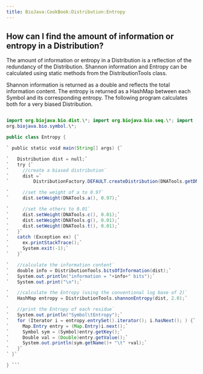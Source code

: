 ```yaml
---
title: BioJava:CookBook:Distribution:Entropy
---
```


How can I find the amount of information or entropy in a Distribution?
----------------------------------------------------------------------

The amount of information or entropy in a Distribution is a reflection
of the redundancy of the Distribution. Shannon information and Entropy
can be calculated using static methods from the DistributionTools class.

Shannon information is returned as a double and reflects the total
information content. The entropy is returned as a HashMap between each
Symbol and its corresponding entropy. The following program calculates
both for a very biased Distribution.

```java import java.util.\*;

import org.biojava.bio.dist.\*; import org.biojava.bio.seq.\*; import
org.biojava.bio.symbol.\*;

public class Entropy {

` public static void main(String[] args) {`

`   Distribution dist = null;`  
`   try {`  
`     //create a biased distribution`  
`     dist =`  
`         DistributionFactory.DEFAULT.createDistribution(DNATools.getDNA());`

`     //set the weight of a to 0.97`  
`     dist.setWeight(DNATools.a(), 0.97);`

`     //set the others to 0.01`  
`     dist.setWeight(DNATools.c(), 0.01);`  
`     dist.setWeight(DNATools.g(), 0.01);`  
`     dist.setWeight(DNATools.t(), 0.01);`  
`   }`  
`   catch (Exception ex) {`  
`     ex.printStackTrace();`  
`     System.exit(-1);`  
`   }`

`   //calculate the information content`  
`   double info = DistributionTools.bitsOfInformation(dist);`  
`   System.out.println("information = "+info+" bits");`  
`   System.out.print("\n");`

`   //calculate the Entropy (using the conventional log base of 2)`  
`   HashMap entropy = DistributionTools.shannonEntropy(dist, 2.0);`

`   //print the Entropy of each residue`  
`   System.out.println("Symbol\tEntropy");`  
`   for (Iterator i = entropy.entrySet().iterator(); i.hasNext(); ) {`  
`     Map.Entry entry = (Map.Entry)i.next();`  
`     Symbol sym = (Symbol)entry.getKey();`  
`     Double val = (Double)entry.getValue();`  
`     System.out.println(sym.getName()+ "\t" +val);`  
`   }`  
` }`

} ```
